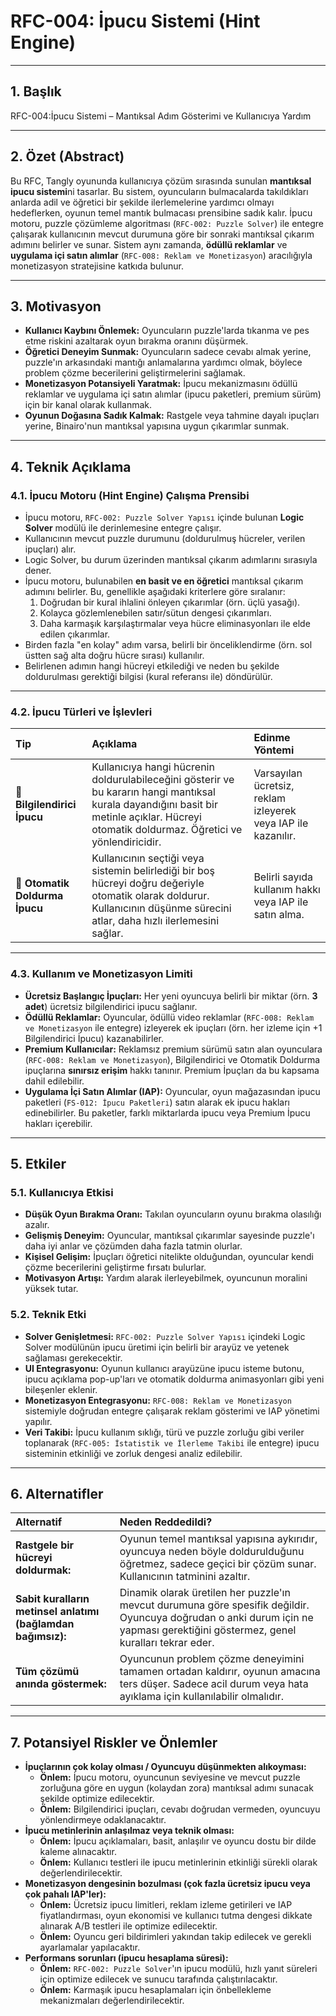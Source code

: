 # RFC-004: İpucu Sistemi (Hint Engine)

---

## 1. Başlık
RFC-004:İpucu Sistemi – Mantıksal Adım Gösterimi ve Kullanıcıya Yardım

---

## 2. Özet (Abstract)
Bu RFC, Tangly oyununda kullanıcıya çözüm sırasında sunulan **mantıksal ipucu sistemi**ni tasarlar. Bu sistem, oyuncuların bulmacalarda takıldıkları anlarda adil ve öğretici bir şekilde ilerlemelerine yardımcı olmayı hedeflerken, oyunun temel mantık bulmacası prensibine sadık kalır. İpucu motoru, puzzle çözümleme algoritması (`RFC-002: Puzzle Solver`) ile entegre çalışarak kullanıcının mevcut durumuna göre bir sonraki mantıksal çıkarım adımını belirler ve sunar. Sistem aynı zamanda, **ödüllü reklamlar** ve **uygulama içi satın alımlar** (`RFC-008: Reklam ve Monetizasyon`) aracılığıyla monetizasyon stratejisine katkıda bulunur.

---

## 3. Motivasyon
-   **Kullanıcı Kaybını Önlemek:** Oyuncuların puzzle'larda tıkanma ve pes etme riskini azaltarak oyun bırakma oranını düşürmek.
-   **Öğretici Deneyim Sunmak:** Oyuncuların sadece cevabı almak yerine, puzzle'ın arkasındaki mantığı anlamalarına yardımcı olmak, böylece problem çözme becerilerini geliştirmelerini sağlamak.
-   **Monetizasyon Potansiyeli Yaratmak:** İpucu mekanizmasını ödüllü reklamlar ve uygulama içi satın alımlar (ipucu paketleri, premium sürüm) için bir kanal olarak kullanmak.
-   **Oyunun Doğasına Sadık Kalmak:** Rastgele veya tahmine dayalı ipuçları yerine, Binairo'nun mantıksal yapısına uygun çıkarımlar sunmak.

---

## 4. Teknik Açıklama

### 4.1. İpucu Motoru (Hint Engine) Çalışma Prensibi
-   İpucu motoru, `RFC-002: Puzzle Solver Yapısı` içinde bulunan **Logic Solver** modülü ile derinlemesine entegre çalışır.
-   Kullanıcının mevcut puzzle durumunu (doldurulmuş hücreler, verilen ipuçları) alır.
-   Logic Solver, bu durum üzerinden mantıksal çıkarım adımlarını sırasıyla dener.
-   İpucu motoru, bulunabilen **en basit ve en öğretici** mantıksal çıkarım adımını belirler. Bu, genellikle aşağıdaki kriterlere göre sıralanır:
    1.  Doğrudan bir kural ihlalini önleyen çıkarımlar (örn. üçlü yasağı).
    2.  Kolayca gözlemlenebilen satır/sütun dengesi çıkarımları.
    3.  Daha karmaşık karşılaştırmalar veya hücre eliminasyonları ile elde edilen çıkarımlar.
-   Birden fazla "en kolay" adım varsa, belirli bir önceliklendirme (örn. sol üstten sağ alta doğru hücre sırası) kullanılır.
-   Belirlenen adımın hangi hücreyi etkilediği ve neden bu şekilde doldurulması gerektiği bilgisi (kural referansı ile) döndürülür.

---

### 4.2. İpucu Türleri ve İşlevleri

| Tip                 | Açıklama                                                                                                                                                                                                                                                                    | Edinme Yöntemi                                                 |
|:--------------------|:----------------------------------------------------------------------------------------------------------------------------------------------------------------------------------------------------------------------------------------------------------------------------|:---------------------------------------------------------------|
| 🔹 **Bilgilendirici İpucu** | Kullanıcıya hangi hücrenin doldurulabileceğini gösterir ve bu kararın hangi mantıksal kurala dayandığını basit bir metinle açıklar. Hücreyi otomatik doldurmaz. Öğretici ve yönlendiricidir.                                                                         | Varsayılan ücretsiz, reklam izleyerek veya IAP ile kazanılır. |
| 🔸 **Otomatik Doldurma İpucu** | Kullanıcının seçtiği veya sistemin belirlediği bir boş hücreyi doğru değeriyle otomatik olarak doldurur. Kullanıcının düşünme sürecini atlar, daha hızlı ilerlemesini sağlar.                                                                                     | Belirli sayıda kullanım hakkı veya IAP ile satın alma.         |

---

### 4.3. Kullanım ve Monetizasyon Limiti

-   **Ücretsiz Başlangıç İpuçları:** Her yeni oyuncuya belirli bir miktar (örn. **3 adet**) ücretsiz bilgilendirici ipucu sağlanır.
-   **Ödüllü Reklamlar:** Oyuncular, ödüllü video reklamlar (`RFC-008: Reklam ve Monetizasyon` ile entegre) izleyerek ek ipuçları (örn. her izleme için +1 Bilgilendirici İpucu) kazanabilirler.
-   **Premium Kullanıcılar:** Reklamsız premium sürümü satın alan oyunculara (`RFC-008: Reklam ve Monetizasyon`), Bilgilendirici ve Otomatik Doldurma ipuçlarına **sınırsız erişim** hakkı tanınır. Premium İpuçları da bu kapsama dahil edilebilir.
-   **Uygulama İçi Satın Alımlar (IAP):** Oyuncular, oyun mağazasından ipucu paketleri (`FS-012: İpucu Paketleri`) satın alarak ek ipucu hakları edinebilirler. Bu paketler, farklı miktarlarda ipucu veya Premium İpucu hakları içerebilir.

---

## 5. Etkiler

### 5.1. Kullanıcıya Etkisi
-   **Düşük Oyun Bırakma Oranı:** Takılan oyuncuların oyunu bırakma olasılığı azalır.
-   **Gelişmiş Deneyim:** Oyuncular, mantıksal çıkarımlar sayesinde puzzle'ı daha iyi anlar ve çözümden daha fazla tatmin olurlar.
-   **Kişisel Gelişim:** İpuçları öğretici nitelikte olduğundan, oyuncular kendi çözme becerilerini geliştirme fırsatı bulurlar.
-   **Motivasyon Artışı:** Yardım alarak ilerleyebilmek, oyuncunun moralini yüksek tutar.

### 5.2. Teknik Etki
-   **Solver Genişletmesi:** `RFC-002: Puzzle Solver Yapısı` içindeki Logic Solver modülünün ipucu üretimi için belirli bir arayüz ve yetenek sağlaması gerekecektir.
-   **UI Entegrasyonu:** Oyunun kullanıcı arayüzüne ipucu isteme butonu, ipucu açıklama pop-up'ları ve otomatik doldurma animasyonları gibi yeni bileşenler eklenir.
-   **Monetizasyon Entegrasyonu:** `RFC-008: Reklam ve Monetizasyon` sistemiyle doğrudan entegre çalışarak reklam gösterimi ve IAP yönetimi yapılır.
-   **Veri Takibi:** İpucu kullanım sıklığı, türü ve puzzle zorluğu gibi veriler toplanarak (`RFC-005: İstatistik ve İlerleme Takibi` ile entegre) ipucu sisteminin etkinliği ve zorluk dengesi analiz edilebilir.

---

## 6. Alternatifler

| Alternatif                         | Neden Reddedildi?                                                                                                                                      |
|:-----------------------------------|:-------------------------------------------------------------------------------------------------------------------------------------------------------|
| **Rastgele bir hücreyi doldurmak:** | Oyunun temel mantıksal yapısına aykırıdır, oyuncuya neden böyle doldurulduğunu öğretmez, sadece geçici bir çözüm sunar. Kullanıcının tatminini azaltır. |
| **Sabit kuralların metinsel anlatımı (bağlamdan bağımsız):** | Dinamik olarak üretilen her puzzle'ın mevcut durumuna göre spesifik değildir. Oyuncuya doğrudan o anki durum için ne yapması gerektiğini göstermez, genel kuralları tekrar eder. |
| **Tüm çözümü anında göstermek:** | Oyuncunun problem çözme deneyimini tamamen ortadan kaldırır, oyunun amacına ters düşer. Sadece acil durum veya hata ayıklama için kullanılabilir olmalıdır. |

---

## 7. Potansiyel Riskler ve Önlemler

-   **İpuçlarının çok kolay olması / Oyuncuyu düşünmekten alıkoyması:**
    -   **Önlem:** İpucu motoru, oyuncunun seviyesine ve mevcut puzzle zorluğuna göre en uygun (kolaydan zora) mantıksal adımı sunacak şekilde optimize edilecektir.
    -   **Önlem:** Bilgilendirici ipuçları, cevabı doğrudan vermeden, oyuncuyu yönlendirmeye odaklanacaktır.
-   **İpucu metinlerinin anlaşılmaz veya teknik olması:**
    -   **Önlem:** İpucu açıklamaları, basit, anlaşılır ve oyuncu dostu bir dilde kaleme alınacaktır.
    -   **Önlem:** Kullanıcı testleri ile ipucu metinlerinin etkinliği sürekli olarak değerlendirilecektir.
-   **Monetizasyon dengesinin bozulması (çok fazla ücretsiz ipucu veya çok pahalı IAP'ler):**
    -   **Önlem:** Ücretsiz ipucu limitleri, reklam izleme getirileri ve IAP fiyatlandırması, oyun ekonomisi ve kullanıcı tutma dengesi dikkate alınarak A/B testleri ile optimize edilecektir.
    -   **Önlem:** Oyuncu geri bildirimleri yakından takip edilecek ve gerekli ayarlamalar yapılacaktır.
-   **Performans sorunları (ipucu hesaplama süresi):**
    -   **Önlem:** `RFC-002: Puzzle Solver`'ın ipucu modülü, hızlı yanıt süreleri için optimize edilecek ve sunucu tarafında çalıştırılacaktır.
    -   **Önlem:** Karmaşık ipucu hesaplamaları için önbellekleme mekanizmaları değerlendirilecektir.
